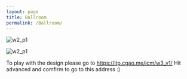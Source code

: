 ```yaml
---
layout: page
title: Ballroom
permalink: /Ballroom/
---
```


![w2_p1](/pics/icm_w3_1.gif)

![w2_p1](/pics/icm_w3_2.gif)

To play with the design please go to https://itp.cgao.me/icm/w3_v1/ Hit advanced and comfirm to go to this address :)
